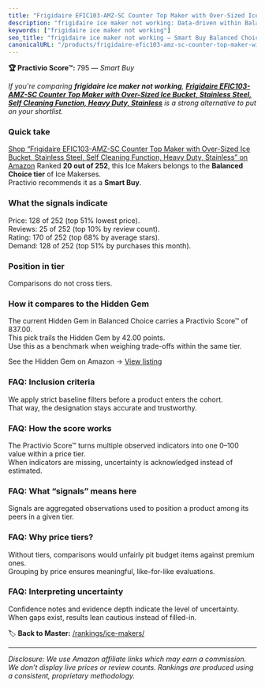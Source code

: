 ```yaml
---
title: "Frigidaire EFIC103-AMZ-SC Counter Top Maker with Over-Sized Ice Bucket, Stainless Steel, Self Cleaning Function, Heavy Duty, Stainless"
description: "frigidaire ice maker not working: Data-driven within Balanced Choice ranking using the Practivio Score™. Positioned by quality, value, demand, findability, mom…"
keywords: ["frigidaire ice maker not working"]
seo_title: "frigidaire ice maker not working — Smart Buy Balanced Choice (2025)"
canonicalURL: "/products/frigidaire-efic103-amz-sc-counter-top-maker-with-over-sized-ice-bucket-stainless-steel-self-cleaning-function-heavy-duty-stainless-B004VV8GOQ/"
---
```


**🏆 Practivio Score™:** 795 — _Smart Buy_


*If you're comparing **frigidaire ice maker not working**, **[Frigidaire EFIC103-AMZ-SC Counter Top Maker with Over-Sized Ice Bucket, Stainless Steel, Self Cleaning Function, Heavy Duty, Stainless](https://www.amazon.com/dp/B004VV8GOQ?tag=practivio-20)** is a strong alternative to put on your shortlist.*
### Quick take
[Shop “Frigidaire EFIC103-AMZ-SC Counter Top Maker with Over-Sized Ice Bucket, Stainless Steel, Self Cleaning Function, Heavy Duty, Stainless” on Amazon](https://www.amazon.com/dp/B004VV8GOQ?tag=practivio-20)
Ranked **20 out of 252**, this Ice Makers belongs to the **Balanced Choice tier** of Ice Makerses.  
Practivio recommends it as a **Smart Buy**.

### What the signals indicate
Price: 128 of 252 (top 51% lowest price).  
Reviews: 25 of 252 (top 10% by review count).  
Rating: 170 of 252 (top 68% by average stars).  
Demand: 128 of 252 (top 51% by purchases this month).

### Position in tier
Comparisons do not cross tiers.

### How it compares to the Hidden Gem
The current Hidden Gem in Balanced Choice carries a Practivio Score™ of 837.00.  
This pick trails the Hidden Gem by 42.00 points.  
Use this as a benchmark when weighing trade-offs within the same tier.  

See the Hidden Gem on Amazon → [View listing](https://www.amazon.com/dp/B0C32SGKMJ?tag=practivio-20)

### FAQ: Inclusion criteria
We apply strict baseline filters before a product enters the cohort.  
That way, the designation stays accurate and trustworthy.

### FAQ: How the score works
The Practivio Score™ turns multiple observed indicators into one 0–100 value within a price tier.  
When indicators are missing, uncertainty is acknowledged instead of estimated.

### FAQ: What “signals” means here
Signals are aggregated observations used to position a product among its peers in a given tier.

### FAQ: Why price tiers?
Without tiers, comparisons would unfairly pit budget items against premium ones.  
Grouping by price ensures meaningful, like-for-like evaluations.

### FAQ: Interpreting uncertainty
Confidence notes and evidence depth indicate the level of uncertainty.  
When gaps exist, results lean cautious instead of filled-in.


🏷️ **Back to Master:** [/rankings/ice-makers/](/rankings/ice-makers/)

---
_Disclosure: We use Amazon affiliate links which may earn a commission. We don’t display live prices or review counts. Rankings are produced using a consistent, proprietary methodology._
